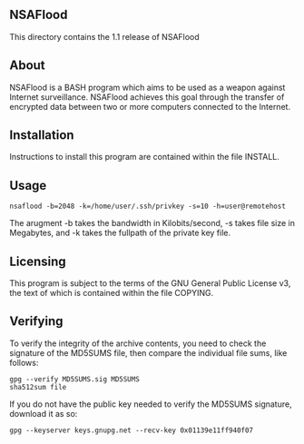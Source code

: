 NSAFlood
--------

This directory contains the 1.1 release of NSAFlood

About
-----

NSAFlood is a BASH program which aims to be used as a weapon against Internet 
surveillance. NSAFlood achieves this goal through the transfer of encrypted data
 between two or more computers connected to the Internet.

Installation
------------

Instructions to install this program are contained within the file INSTALL.

Usage
-----

```Shell
nsaflood -b=2048 -k=/home/user/.ssh/privkey -s=10 -h=user@remotehost
```

The arugment -b takes the bandwidth in Kilobits/second, -s takes file size in 
Megabytes, and -k takes the fullpath of the private key file.

Licensing
---------

This program is subject to the terms of the GNU General Public License v3, the 
text of which is contained within the file COPYING.

Verifying
---------

To verify the integrity of the archive contents, you need to check the signature
 of the MD5SUMS file, then compare the individual file sums, like follows:

```Shell
gpg --verify MD5SUMS.sig MD5SUMS
sha512sum file
```

If you do not have the public key needed to verify the MD5SUMS signature, 
download it as so:

```Shell
gpg --keyserver keys.gnupg.net --recv-key 0x01139e11ff940f07
```
